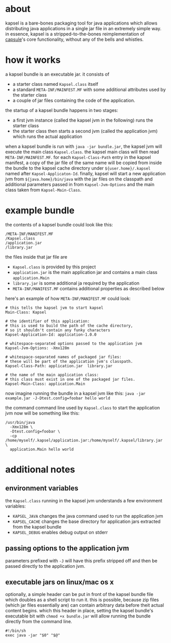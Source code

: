 
# about

kapsel is a bare-bones packaging tool for java applications which allows distributing java applications in a single jar file in an extremely simple way. in essence, kapsel is a stripped-to-the-bones reimplementation of [capsule](https://github.com/puniverse/capsule)'s core functionality, without any of the bells and whistles.

# how it works

a kapsel bundle is an executable jar. it consists of
* a starter class named `Kapsel.class` itself
* a standard `META-INF/MAINFEST.MF` with some additional attributes used by the starter class
* a couple of jar files containing the code of the application.

the startup of a kapsel bundle happens in two stages:
* a first jvm instance (called the kapsel jvm in the following) runs the starter class
* the starter class then starts a second jvm (called the application jvm) which runs the actual application

when a kapsel bundle is run with `java -jar bundle.jar`, the kapsel jvm will execute the main class `Kapsel.class`. the kapsel main class will then read `META-INF/MAINFEST.MF`. for each `Kapsel-Class-Path` entry in the kapsel manifest, a copy of the jar file of the same name will be copied from inside the bundle to the kapsel cache directory under  `${user.home}/.kapsel` named after `Kapsel-Applicaton-Id`. finally, kapsel will start a new application jvm from `${java.home}/bin/java` with the jar files on the classpath and additional parameters passed in from `Kapsel-Jvm-Options` and the main class taken from `Kapsel-Main-Class`.

# example bundle

the contents of a kapsel bundle could look like this:
```
/META-INF/MANIFEST.MF
/Kapsel.class
/application.jar
/library.jar
```

the files inside that jar file are
* `Kapsel.class` is provided by this project
* `application.jar` is the main application jar and contains a main class `application.Main`
* `library.jar` is some additional ja required by the application
* `META-INF/MANIFEST.MF` contains additional properties as described below

here's an example of how `META-INF/MANIFEST.MF` could look:
```
# this tells the kapsel jvm to start kapsel
Main-Class: Kapsel

# the identifier of this application:
# this is used to build the path of the cache directory,
# so it shouldn't contain any funky characters
Kapsel-Application-Id: application-1.0.0

# whitespace-separated options passed to the application jvm
Kapsel-Jvm-Options: -Xmx128m

# whitespace-separated names of packaged jar files:
# these will be part of the application jvm's classpath.
Kapsel-Class-Path: application.jar  library.jar

# the name of the main application class:
# this class must exist in one of the packaged jar files.
Kapsel-Main-Class: application.Main
```

now imagine running the bundle in a kapsel jvm like this:
```java -jar example.jar -J-Dtest.config=foobar hello world```

the command command line used by `Kapsel.class` to start the application jvm now will be something like this:
```
/usr/bin/java
  -Xmx128m \
  -Dtest.config=foobar \
  -cp /home/myself/.kapsel/application.jar:/home/myself/.kapsel/library.jar \
  application.Main hello world
```

# additional notes

## environment variables

the `Kapsel.class` running in the kapsel jvm understands a few environment variables:
* `KAPSEL_JAVA` changes the java command used to run the application jvm
* `KAPSEL_CACHE` changes the base directory for application jars extracted from the kapsel bundle
* `KAPSEL_DEBUG` enables debug output on stderr

## passing options to the application jvm

parameters prefixed with `-J` will have this prefix stripped off and then be passed directly to the application jvm.

## executable jars on linux/mac os x

optionally, a simple header can be put in front of the kapsel bundle file which doubles as a shell script to run it. this is possible, because zip files (which jar files essentially are) can contain arbitrary data before theit actual content begins. which this header in place, setting the kapsel bundle's executable bit with `chmod +x bundle.jar` will allow running the bundle directly from the command line.

```
#!/bin/sh
exec java -jar "$0" "$@"
```
